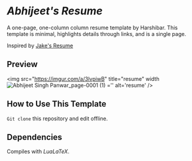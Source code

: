 # *Abhijeet's Resume*

A one-page, one-column column resume template by Harshibar. This template is minimal, highlights details through links, and is a single page.

Inspired by [Jake's Resume]([https://giphy.com/](https://www.overleaf.com/latex/templates/jakes-resume/syzfjbzwjncs))

## Preview

<img src="https://imgur.com/a/3lvpiwB" title="resume" width![Abhijeet Singh Panwar_page-0001 (1)](https://github.com/iabzeet/resume/assets/58417091/13fc158d-78c7-4a08-bea6-190a0f7d7526)
='' alt='resume' />

## How to Use This Template
```Git clone``` this repository and edit offline.

## Dependencies
Compiles with *LuaLaTeX*.
